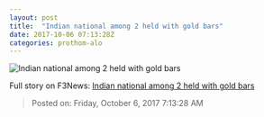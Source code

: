 ```yaml
---
layout: post
title:  "Indian national among 2 held with gold bars"
date: 2017-10-06 07:13:28Z
categories: prothom-alo
---
```


![Indian national among 2 held with gold bars](http://en.prothom-alo.com/contents/cache/images/1200x630x1/uploads/media/2017/07/08/f1be253cab9b2a4ed048e5809d81ef0a-Untitled-1.gif?jadewits_media_id=142773)




Full story on F3News: [Indian national among 2 held with gold bars](http://www.f3nws.com/n/a3hDvC)

> Posted on: Friday, October 6, 2017 7:13:28 AM
